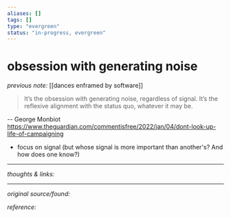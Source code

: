 ```yaml
---
aliases: []
tags: []
type: "evergreen"
status: "in-progress, evergreen"
---
```


# obsession with generating noise

_previous note:_ [[dances enframed by software]]

> It’s the obsession with generating noise, regardless of signal. It’s the reflexive alignment with the status quo, whatever it may be. 

-- George Monbiot <https://www.theguardian.com/commentisfree/2022/jan/04/dont-look-up-life-of-campaigning>

- focus on signal (but whose signal is more important than another's? And how does one know?)

---

_thoughts & links:_




---

_original source/found:_ 

_reference:_ 
